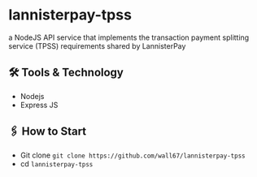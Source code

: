 # lannisterpay-tpss
a NodeJS API service that implements the transaction payment splitting service (TPSS) requirements shared by LannisterPay

## 🛠 Tools & Technology
- Nodejs
- Express JS

## 🖇 How to Start

-   Git clone `git clone https://github.com/wall67/lannisterpay-tpss`
-   cd `lannisterpay-tpss`

#


